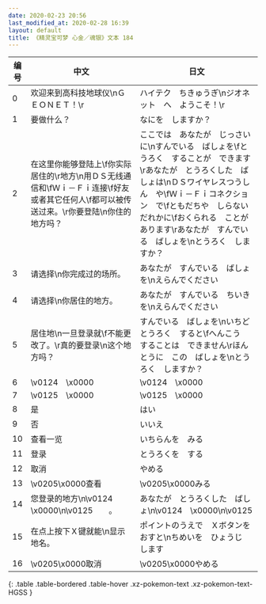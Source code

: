 ```yaml
---
date: 2020-02-23 20:56
last_modified_at: 2020-02-28 16:39
layout: default
title: 《精灵宝可梦 心金／魂银》文本 184
---
```

| 编号 | 中文 | 日文 |
| ---- | ---- | ---- |
| 0 | 欢迎来到高科技地球仪\nＧＥＯＮＥＴ！\r | ハイテク　ちきゅうぎ\nジオネット　へ　ようこそ！\r |
| 1 | 要做什么？ | なにを　しますか？ |
| 2 | 在这里你能够登陆上\f你实际居住的\r地方\n用ＤＳ无线通信和\fＷｉ－Ｆｉ连接\f好友或者其它任何人\f都可以被传送过来。\r你要登陆\n你住的地方吗？ | ここでは　あなたが　じっさいに\nすんでいる　ばしょを\fとうろく　することが　できます\rあなたが　とうろくした　ばしょは\nＤＳワイヤレスつうしん　や\fＷｉ－Ｆｉコネクション　で\fともだちや　しらない　だれかに\fおくられる　ことが　あります\rあなたが　すんでいる　ばしょを\nとうろく　しますか？ |
| 3 | 请选择\n你完成过的场所。 | あなたが　すんでいる　ばしょを\nえらんでください |
| 4 | 请选择\n你居住的地方。 | あなたが　すんでいる　ちいきを\nえらんでください |
| 5 | 居住地\n一旦登录就\f不能更改了。\r真的要登录\n这个地方吗？ | すんでいる　ばしょを\nいちど　とうろく　すると\fへんこう　することは　できません\rほんとうに　この　ばしょを\nとうろく　しますか？ |
| 6 | \v0124　\x0000 | \v0124　\x0000 |
| 7 | \v0125　\x0000 | \v0125　\x0000 |
| 8 | 是 | はい |
| 9 | 否 | いいえ |
| 10 | 查看一览 | いちらんを　みる |
| 11 | 登录 | とうろくを　する |
| 12 | 取消 | やめる |
| 13 | \v0205\x0000查看 | \v0205\x0000みる |
| 14 | 您登录的地方\n\v0124　\x0000\n\v0125　　。 | あなたが　とうろくした　ばしょ\n\v0124　\x0000\n\v0125　　 |
| 15 | 在点上按下Ｘ键就能\n显示地名。 | ポイントのうえで　Ｘボタンを　おすと\nちめいを　ひょうじ　します |
| 16 | \v0205\x0000取消 | \v0205\x0000やめる |
{: .table .table-bordered .table-hover .xz-pokemon-text .xz-pokemon-text-HGSS }